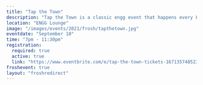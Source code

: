 ```yaml
---
title: "Tap the Town"
description: "Tap the Town is a classic engg event that happens every FROSH week. Meet us at the ENGG LOUNGE at 6.30 pm, where we will take everyone on a bus to a SECRET bar location, and party it up. 18+ Event"
location: "ENGG Lounge"
image: "/images/events/2021/frosh/tapthetown.jpg"
eventdate: "September 10"
time: "7pm - 11:30pm"
registration:
  required: true
  active: true
  link: "https://www.eventbrite.com/e/tap-the-town-tickets-167135748523"
froshevent: true
layout: "froshredirect"
---
```


